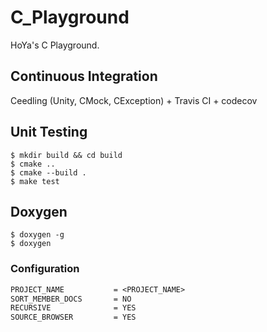 # C_Playground

HoYa's C Playground.

## Continuous Integration

Ceedling (Unity, CMock, CException) + Travis CI + codecov

## Unit Testing

```text
$ mkdir build && cd build
$ cmake ..
$ cmake --build .
$ make test
```

## Doxygen

```text
$ doxygen -g
$ doxygen
```

### Configuration

```doxygen
PROJECT_NAME           = <PROJECT_NAME>
SORT_MEMBER_DOCS       = NO
RECURSIVE              = YES
SOURCE_BROWSER         = YES
```
